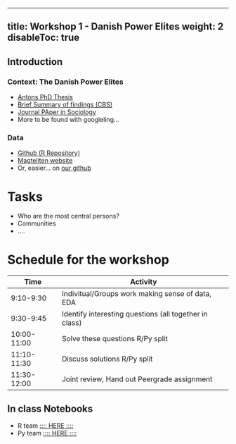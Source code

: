 
---
title: Workshop 1 - Danish Power Elites
weight: 2
disableToc: true
---

## Introduction 

### Context: The Danish Power Elites


* [Antons PhD Thesis](https://magtelite.dk/wp-content/uploads/2015/09/Anton-Grau-Larsen-PhD-Elites-in-Denmark.pdf)
* [Brief Summary of findings (CBS)](https://magtelite.dk/wp-content/uploads/2015/09/Anton-Grau-Larsen-PhD-Elites-in-Denmark.pdf)
* [Journal PAper in Sociology](https://journals.sagepub.com/doi/abs/10.1177/0038038512454349)
* More to be found with googleling...


### Data

* [Github (R Repository)](https://github.com/antongrau/eliter)
* [Magteliten website](https://magtelite.dk/data/)
* Or, easier... on [our github](https://github.com/SDS-AAU/SDS-master/raw/master/00_data/networks/elite_den17.csv)


# Tasks

* Who are the most central persons?
* Communities
* ....


# Schedule for the workshop


| Time        | Activity                                                              |
|-------------|-----------------------------------------------------------------------|
| 9:10-9:30   | Indivitual/Groups work making sense of data, EDA                      |
| 9:30-9:45   | Identify interesting questions (all together in class)                |
| 10:00-11:00 | Solve these questions  R/Py split                                     |
| 11:10-11:30 | Discuss solutions R/Py split                                          |
| 11:30-12:00 | Joint review, Hand out Peergrade assignment                           |  



## In class Notebooks

* R team [:::: HERE ::::](https://sds-aau.github.io/SDS-2021/workshops/2021/M2_workshop_networks_R.nb.html)
* Py team [::::  HERE ::::](https://colab.research.google.com/github/SDS-AAU/SDS-master/blob/master/M2/exercises/M2_W1_Elites.ipynb) 



<!---
{{< tabs >}}

{{< tab name="Joint recordings">}}
  <h2>Assignment 1 handout</h2>
  {{< panopto  "https://panopto.aau.dk/Panopto/Pages/Embed.aspx?id=4b2660d2-790f-49cf-84be-ada900ea3083&autoplay=false&offerviewer=true&showtitle=true&showbrand=false&start=0&interactivity=all" >}}

{{< /tab >}}



{{< tab name="R Application">}}
<div>

  <h2>R: Recording</h2>
 
 coming soon

</div>
{{< /tab >}}



{{< tab name="Python Application">}}
<div>
  
  
  <h2>Python group recoding </h2>
  {{< panopto "https://panopto.aau.dk/Panopto/Pages/Embed.aspx?id=3c6006e6-e8e2-4ac4-a0a8-ada900ea85bc&autoplay=false&offerviewer=true&showtitle=true&showbrand=false&start=0&interactivity=all" >}}
</div>
{{< /tab >}}

{{< /tabs >}}
 --->

